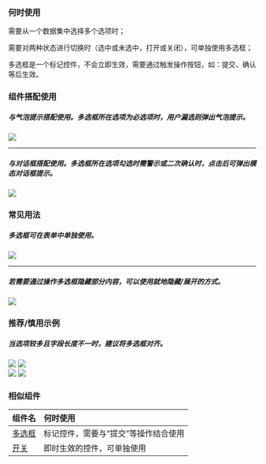 


### 何时使用

需要从一个数据集中选择多个选项时；

需要对两种状态进行切换时（选中或未选中，打开或关闭），可单独使用多选框；

多选框是一个标记控件，不会立即生效，需要通过触发操作按钮，如：提交、确认等后生效。



### 组件搭配使用

##### 与气泡提示搭配使用。多选框所在选项为必选项时，用户漏选则弹出气泡提示。

![](https://oteam-tdesign-1258344706.cos.ap-guangzhou.myqcloud.com/site/design/%E5%A4%9A%E9%80%89-1@2x.png)

<hr />

##### 与对话框搭配使用。多选框所在选项勾选时需警示或二次确认时，点击后可弹出模态对话框提示。

![](https://oteam-tdesign-1258344706.cos.ap-guangzhou.myqcloud.com/site/design/%E5%A4%9A%E9%80%89-2@2x.png)



### 常见用法

##### 多选框可在表单中单独使用。

![](https://oteam-tdesign-1258344706.cos.ap-guangzhou.myqcloud.com/site/design/%E5%A4%9A%E9%80%89-3@2x.png)

<hr />

##### 若需要通过操作多选框隐藏部分内容，可以使用就地隐藏/展开的方式。

![](https://oteam-tdesign-1258344706.cos.ap-guangzhou.myqcloud.com/site/design/%E5%A4%9A%E9%80%89-4@2x.png)




### 推荐/慎用示例

##### 当选项较多且字段长度不一时，建议将多选框对齐。

<div class="legend">
  <div class="item">
    <img src="https://oteam-tdesign-1258344706.cos.ap-guangzhou.myqcloud.com/site/design/%E5%A4%9A%E9%80%89-7@2x.png" />
    <img class="tag" src="https://oteam-tdesign-1258344706.cos.ap-guangzhou.myqcloud.com/site/doc/good.png" />
  </div>

  <div class="item">
    <img src="https://oteam-tdesign-1258344706.cos.ap-guangzhou.myqcloud.com/site/design/%E5%A4%9A%E9%80%89-8@2x.png" />
    <img class="tag" src="https://oteam-tdesign-1258344706.cos.ap-guangzhou.myqcloud.com/site/doc/bad.png" />
  </div>
</div>


### 相似组件

| 组件名 | 何时使用                             |
| :----- | :----------------------------------- |
| [多选框](./checkbox) | 标记控件，需要与“提交”等操作结合使用 |
| [开关](./switch)   | 即时生效的控件，可单独使用           |


